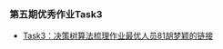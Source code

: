 ### 第五期优秀作业Task3

* [Task3：决策树算法梳理作业最优人员81胡梦颖的链接](https://blog.csdn.net/MY578719543/article/details/88123667)
 

